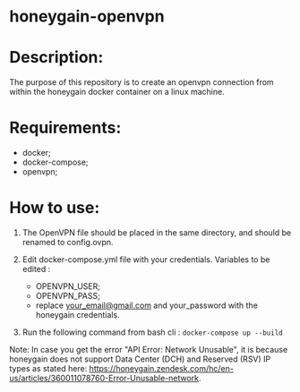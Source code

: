 # honeygain-openvpn

# Description: 

The purpose of this repository is to create an openvpn connection from within the honeygain docker container on a linux machine.

# Requirements: 

- docker;
- docker-compose;
- openvpn;

# How to use: 

1. The OpenVPN file should be placed in the same directory, and should be renamed to config.ovpn.
2. Edit docker-compose.yml file with your credentials. Variables to be edited :
   - OPENVPN_USER;
   - OPENVPN_PASS;
   - replace your_email@gmail.com and your_password with the honeygain credentials.

3. Run the following command from bash cli : ```docker-compose up --build```

Note: In case you get the error "API Error: Network Unusable", it is because honeygain does not support Data Center (DCH) and Reserved (RSV) IP types as stated here: 
https://honeygain.zendesk.com/hc/en-us/articles/360011078760-Error-Unusable-network.




